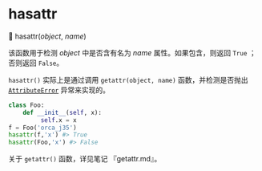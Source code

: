 # hasattr

🔨 hasattr(*object*, *name*)

该函数用于检测 *object* 中是否含有名为 *name* 属性。如果包含，则返回 `True` ；否则返回 `False`。

`hasattr()` 实际上是通过调用 `getattr(object, name)` 函数，并检测是否抛出 [`AttributeError`](https://docs.python.org/3.7/library/exceptions.html#AttributeError) 异常来实现的。

```python
class Foo:
    def __init__(self, x):
         self.x = x
f = Foo('orca_j35')
hasattr(f,'x') #> True
hasattr(Foo,'x') #> False
```

关于 `getattr()` 函数，详见笔记 『getattr.md』。